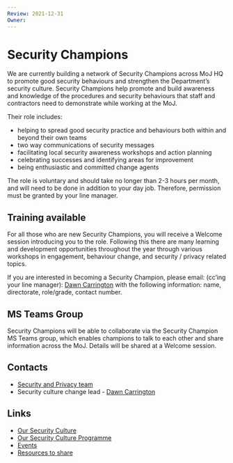```yaml
---
Review: 2021-12-31
Owner:
---
```


# Security Champions

We are currently building a network of Security Champions across MoJ HQ to promote good security behaviours and strengthen the Department’s security culture.
Security Champions help promote and build awareness and knowledge of the procedures and security behaviours that staff and contractors need to demonstrate while working at the MoJ.

Their role includes:

- helping to spread good security practice and behaviours both within and beyond their own teams
- two way communications of security messages
- facilitating local security awareness workshops and action planning
- celebrating successes and identifying areas for improvement
- being enthusiastic and committed change agents

The role is voluntary and should take no longer than 2-3 hours per month, and will need to be done in addition to your day job. Therefore, permission must be granted by your line manager.

## Training available

For all those who are new Security Champions, you will receive a Welcome session introducing you to the role. Following this there are many learning and development opportunities throughout the year through various workshops in engagement, behaviour change, and security / privacy related topics.

If you are interested in becoming a Security Champion, please email: (cc’ing your line manager): [Dawn Carrington](mailto:dawn.carrington@justice.gov.uk) with the following information: name, directorate, role/grade, contact number.

## MS Teams Group

Security Champions will be able to collaborate via the Security Champion MS Teams group, which enables champions to talk to each other and share information across the MoJ. Details will be shared at a Welcome session.

## Contacts
- [Security and Privacy team](mailto:security@justice.gov.uk)
- Security culture change lead - [Dawn Carrington](mailto:dawn.carrington@justice.gov.uk)

## Links

- [Our Security Culture](https://github.com/ministryofjustice/security-guidance/blob/Local/culture/security-culture-overview.md)
- [Our Security Culture Programme](https://github.com/ministryofjustice/security-guidance/blob/Local/culture/security-culture-programme.md)
- [Events](https://github.com/ministryofjustice/security-guidance/blob/Local/culture/events.md)
- [Resources to share](https://github.com/ministryofjustice/security-guidance/blob/Local/culture/resources.md)
